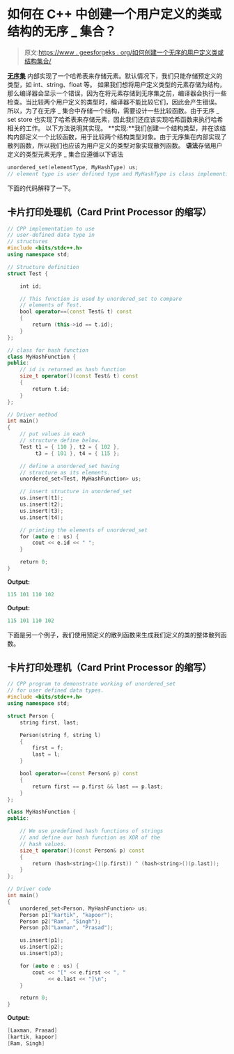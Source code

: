 # 如何在 C++ 中创建一个用户定义的类或结构的无序 _ 集合？

> 原文:[https://www . geesforgeks . org/如何创建一个无序的用户定义类或结构集合/](https://www.geeksforgeeks.org/how-to-create-an-unordered_set-of-user-defined-class-or-struct-in-c/)

[**无序集**](https://www.geeksforgeeks.org/unorderd_set-stl-uses/) 内部实现了一个哈希表来存储元素。默认情况下，我们只能存储预定义的类型，如 int、string、float 等。
如果我们想将用户定义类型的元素存储为结构，那么编译器会显示一个错误，因为在将元素存储到无序集之前，编译器会执行一些检查。当比较两个用户定义的类型时，编译器不能比较它们，因此会产生错误。
所以，为了在无序 _ 集合中存储一个结构，需要设计一些比较函数。由于无序 _ set store 也实现了哈希表来存储元素，因此我们还应该实现哈希函数来执行哈希相关的工作。
以下方法说明其实现。
**实现:**我们创建一个结构类型，并在该结构内部定义一个比较函数，用于比较两个结构类型对象。由于无序集在内部实现了散列函数，所以我们也应该为用户定义的类型对象实现散列函数。
**语法**存储用户定义的类型元素无序 _ 集合应遵循以下语法

```cpp
unordered_set(elementType, MyHashType) us;
// element type is user defined type and MyHashType is class implementing hash function
```

下面的代码解释了一下。

## 卡片打印处理机（Card Print Processor 的缩写）

```cpp
// CPP implementation to use
// user-defined data type in
// structures
#include <bits/stdc++.h>
using namespace std;

// Structure definition
struct Test {

    int id;

    // This function is used by unordered_set to compare
    // elements of Test.
    bool operator==(const Test& t) const
    {
        return (this->id == t.id);
    }
};

// class for hash function
class MyHashFunction {
public:
    // id is returned as hash function
    size_t operator()(const Test& t) const
    {
        return t.id;
    }
};

// Driver method
int main()
{
    // put values in each
    // structure define below.
    Test t1 = { 110 }, t2 = { 102 },
         t3 = { 101 }, t4 = { 115 };

    // define a unordered_set having
    // structure as its elements.
    unordered_set<Test, MyHashFunction> us;

    // insert structure in unordered_set
    us.insert(t1);
    us.insert(t2);
    us.insert(t3);
    us.insert(t4);

    // printing the elements of unordered_set
    for (auto e : us) {
        cout << e.id << " ";
    }

    return 0;
}
```

**Output:** 

```cpp
115 101 110 102
```

**Output:** 

```cpp
115 101 110 102
```

下面是另一个例子，我们使用预定义的散列函数来生成我们定义的类的整体散列函数。

## 卡片打印处理机（Card Print Processor 的缩写）

```cpp
// CPP program to demonstrate working of unordered_set
// for user defined data types.
#include <bits/stdc++.h>
using namespace std;

struct Person {
    string first, last;

    Person(string f, string l)
    {
        first = f;
        last = l;
    }

    bool operator==(const Person& p) const
    {
        return first == p.first && last == p.last;
    }
};

class MyHashFunction {
public:

    // We use predefined hash functions of strings
    // and define our hash function as XOR of the
    // hash values.
    size_t operator()(const Person& p) const
    {
        return (hash<string>()(p.first)) ^ (hash<string>()(p.last));
    }
};

// Driver code
int main()
{
    unordered_set<Person, MyHashFunction> us;
    Person p1("kartik", "kapoor");
    Person p2("Ram", "Singh");
    Person p3("Laxman", "Prasad");

    us.insert(p1);
    us.insert(p2);
    us.insert(p3);

    for (auto e : us) {
        cout << "[" << e.first << ", "
             << e.last << "]\n";
    }

    return 0;
}
```

**Output:** 

```cpp
[Laxman, Prasad]
[kartik, kapoor]
[Ram, Singh]
```